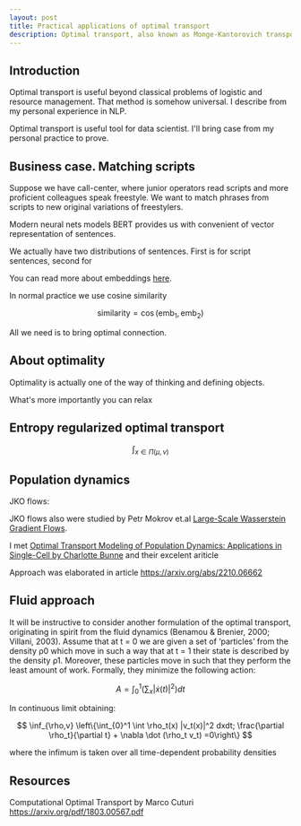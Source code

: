 ```yaml
---
layout: post
title: Practical applications of optimal transport
description: Optimal transport, also known as Monge-Kantorovich transport or Wasserstein distance, is a mathematical framework that deals with the optimal way to transport mass from one configuration to another, minimizing the cost of the transportation. This field has gained significant attention across various disciplines due to its theoretical richness and a wide range of practical applications. 
---
```

## Introduction

Optimal transport is useful beyond classical problems of logistic and resource management. That method is somehow universal. I describe from my personal experience in NLP.

Optimal transport is useful tool for data scientist. I'll bring case from my personal practice to prove.

## Business case. Matching scripts

Suppose we have call-center, where junior operators read scripts and more proficient colleagues speak freestyle. We want to match phrases from scripts to new original variations of freestylers. 

Modern neural nets models BERT provides us with convenient of vector representation of sentences.

We actually have two distributions of sentences. First is for script sentences, second for 

You can read more about embeddings [here](https://www.turing.com/kb/guide-on-word-embeddings-in-nlp).

In normal practice we use cosine similarity

$$
    \text{similarity} = \cos(\text{emb}_1,\text{emb}_2)
$$

All we need is to bring optimal connection.
## About optimality

Optimality is actually one of the way of thinking and defining objects. 


What's more importantly you can relax 


## Entropy regularized optimal transport

$$
    \int_{x \in \Pi(\mu,\nu)}
$$

## Population dynamics

JKO flows:


JKO flows also were studied by  Petr Mokrov et.al [Large-Scale Wasserstein Gradient Flows](https://arxiv.org/abs/2106.00736).

I met 
[Optimal Transport Modeling of Population Dynamics: Applications in Single-Cell by Charlotte Bunne](https://www.youtube.com/watch?v=XODDkScHIVc)  and their excelent ariticle 


Approach was elaborated in article https://arxiv.org/abs/2210.06662





## Fluid approach

It will be instructive to consider another formulation of the optimal transport, originating in spirit
from the fluid dynamics (Benamou & Brenier, 2000; Villani, 2003). Assume that at t = 0 we are
given a set of ‘particles’ from the density ρ0 which move in such a way that at t = 1 their state
is described by the density ρ1. Moreover, these particles move in such that they perform the least
amount of work. Formally, they minimize the following action:

$$
    A= \int_{0}^{1} \left(\sum_{x} |\dot{x}(t)|^2\right)dt
$$

In continuous limit obtaining:

$$
    \inf_{\rho,v} \left\{\int_{0}^1 \int \rho_t(x) |v_t(x)|^2 dxdt; \frac{\partial \rho_t}{\partial t} + \nabla \dot (\rho_t v_t) =0\right\}
$$

where the infimum is taken over all time-dependent probability densities

## Resources
Computational Optimal Transport by Marco Cuturi
https://arxiv.org/pdf/1803.00567.pdf